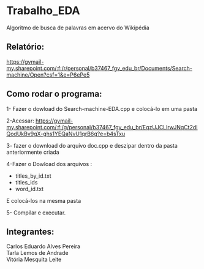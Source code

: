 # Trabalho_EDA 
Algoritmo de busca de palavras em acervo do Wikipédia



## Relatório:
https://gvmail-my.sharepoint.com/:f:/r/personal/b37467_fgv_edu_br/Documents/Search-machine/Open?csf=1&e=P6ePe5


## Como rodar o programa:
1- Fazer o dowload do Search-machine-EDA.cpp e colocá-lo em uma pasta


2-Acessar:
https://gvmail-my.sharepoint.com/:f:/g/personal/b37467_fgv_edu_br/EqzUJCLlrwJNqCt2dIQodUkBv9gX-ghs1YEQaNvU1qrB6g?e=b4sTxu

3- fazer o download do arquivo doc.cpp e deszipar dentro da pasta anteriormente criada

4-Fazer o Dowload dos arquivos :
- titles_by_id.txt
- titles_ids
- word_id.txt 

E colocá-los na mesma pasta

5- Compilar e executar.

## Integrantes:
Carlos Eduardo Alves Pereira <br />
Tarla Lemos de Andrade <br />
Vitória Mesquita Leite 
